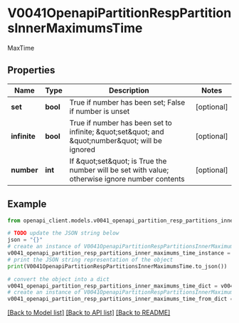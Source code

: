 # V0041OpenapiPartitionRespPartitionsInnerMaximumsTime

MaxTime

## Properties

Name | Type | Description | Notes
------------ | ------------- | ------------- | -------------
**set** | **bool** | True if number has been set; False if number is unset | [optional] 
**infinite** | **bool** | True if number has been set to infinite; \&quot;set\&quot; and \&quot;number\&quot; will be ignored | [optional] 
**number** | **int** | If \&quot;set\&quot; is True the number will be set with value; otherwise ignore number contents | [optional] 

## Example

```python
from openapi_client.models.v0041_openapi_partition_resp_partitions_inner_maximums_time import V0041OpenapiPartitionRespPartitionsInnerMaximumsTime

# TODO update the JSON string below
json = "{}"
# create an instance of V0041OpenapiPartitionRespPartitionsInnerMaximumsTime from a JSON string
v0041_openapi_partition_resp_partitions_inner_maximums_time_instance = V0041OpenapiPartitionRespPartitionsInnerMaximumsTime.from_json(json)
# print the JSON string representation of the object
print(V0041OpenapiPartitionRespPartitionsInnerMaximumsTime.to_json())

# convert the object into a dict
v0041_openapi_partition_resp_partitions_inner_maximums_time_dict = v0041_openapi_partition_resp_partitions_inner_maximums_time_instance.to_dict()
# create an instance of V0041OpenapiPartitionRespPartitionsInnerMaximumsTime from a dict
v0041_openapi_partition_resp_partitions_inner_maximums_time_from_dict = V0041OpenapiPartitionRespPartitionsInnerMaximumsTime.from_dict(v0041_openapi_partition_resp_partitions_inner_maximums_time_dict)
```
[[Back to Model list]](../README.md#documentation-for-models) [[Back to API list]](../README.md#documentation-for-api-endpoints) [[Back to README]](../README.md)


